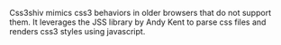 Css3shiv mimics css3 behaviors in older browsers that do not support them. It leverages the JSS library by Andy Kent to parse css files and renders css3 styles using javascript.